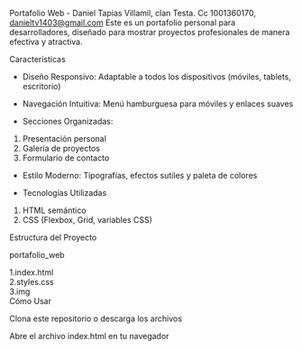 Portafolio Web - Daniel Tapias Villamil, clan Testa. Cc 1001360170, danieltv1403@gmail.com
Este es un portafolio personal para desarrolladores, diseñado para mostrar proyectos profesionales de manera efectiva y atractiva.

Características
- Diseño Responsivo: Adaptable a todos los dispositivos (móviles, tablets, escritorio)
  
- Navegación Intuitiva: Menú hamburguesa para móviles y enlaces suaves

- Secciones Organizadas:
1. Presentación personal 
2. Galería de proyectos
3. Formulario de contacto
   
- Estilo Moderno: Tipografías, efectos sutiles y paleta de colores

- Tecnologías Utilizadas
1. HTML semántico
2. CSS (Flexbox, Grid, variables CSS)


Estructura del Proyecto

portafolio_web

1.index.html          
2.styles.css          
3.img        
Cómo Usar

Clona este repositorio o descarga los archivos

Abre el archivo index.html en tu navegador

